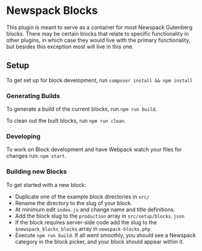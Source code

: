 # Newspack Blocks
This plugin is meant to serve as a container for most Newspack Gutenberg blocks. There may be certain blocks that relate to specific functionality in other plugins, in which case they would live with the primary functionality, but besides this exception most will live in this one.

## Setup

To get set up for block development, run `composer install && npm install`

### Generating Builds

To generate a build of the current blocks, run `npm run build`.

To clean out the built blocks, run `npm run clean`.

### Developing

To work on Block development and have Webpack watch your files for changes run: `npm start`.

### Building new Blocks

To get started with a new block:

- Duplicate one of the example block directories in `src/`
- Rename the directory to the slug of your block.
- At minimum edit `index.js` and change name and title definitions.
- Add the block slug to the `production` array in `src/setup/blocks.json`
- If the block requires server-side code add the slug to the `$newspack_blocks_blocks` array in `newspack-blocks.php`
- Execute `npm run build`. If all went smoothly, you should see a Newspack category in the block picker, and your block should appear within it.
